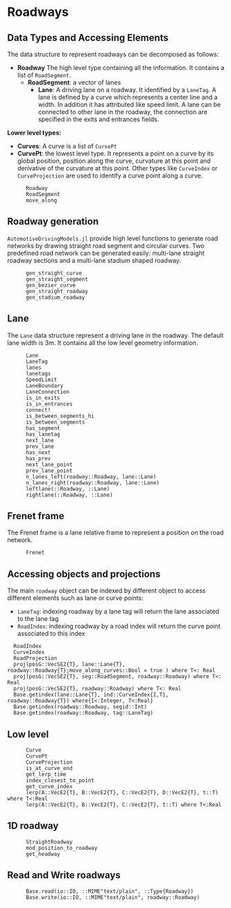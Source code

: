 # Roadways

## Data Types and Accessing Elements
The data structure to represent roadways can be decomposed as follows:

- **Roadway** The high level type containing all the information. It contains a list of `RoadSegment`.
  - **RoadSegment**: a vector of lanes
    - **Lane**: A driving lane on a roadway. It identified by a `LaneTag`. A lane is defined by a curve which
represents a center line and a width. In addition it has attributed like speed limit. A lane can be connected to other lane in the roadway, the connection are specified in the exits
and entrances fields.

**Lower level types:**

- **Curves**: A curve is a list of `CurvePt`
- **CurvePt**: the lowest level type. It represents a point on a curve by its global position, position along the curve, curvature at this point and derivative of the curvature at this point. Other types like `CurveIndex` or `CurveProjection` are used to identify a curve point along a curve. 

```@docs
      Roadway
      RoadSegment
      move_along
```

## Roadway generation

`AutomotiveDrivingModels.jl` provide high level functions to generate road networks by drawing straight road segment and circular curves. Two predefined road network can be generated easily: multi-lane straight roadway sections and a multi-lane stadium shaped roadway.

```@docs
      gen_straight_curve
      gen_straight_segment
      gen_bezier_curve
      gen_straight_roadway
      gen_stadium_roadway
```


## Lane

The `Lane` data structure represent a driving lane in the roadway. The default lane width is 3m. It contains all the low level geometry information.

```@docs
      Lane
      LaneTag
      lanes
      lanetags
      SpeedLimit
      LaneBoundary
      LaneConnection
      is_in_exits
      is_in_entrances
      connect!
      is_between_segments_hi
      is_between_segments
      has_segment
      has_lanetag
      next_lane
      prev_lane
      has_next
      has_prev
      next_lane_point
      prev_lane_point
      n_lanes_left(roadway::Roadway, lane::Lane)
      n_lanes_right(roadway::Roadway, lane::Lane)
      leftlane(::Roadway, ::Lane)
      rightlane(::Roadway, ::Lane)
```

## Frenet frame 

The Frenet frame is a lane relative frame to represent a position on the road network.

```@docs
      Frenet
```

## Accessing objects and projections

The main `roadway` object can be indexed by different object to access different elements
such as lane or curve points:
- `LaneTag`: indexing roadway by a lane tag will return the lane associated to the lane tag 
- `RoadIndex`: indexing roadway by a road index will return the curve point associated to this index

```@docs
  RoadIndex
  CurveIndex
  RoadProjection
  proj(posG::VecSE2{T}, lane::Lane{T}, roadway::Roadway{T};move_along_curves::Bool = true ) where T<: Real
  proj(posG::VecSE2{T}, seg::RoadSegment, roadway::Roadway) where T<: Real
  proj(posG::VecSE2{T}, roadway::Roadway) where T<: Real
  Base.getindex(lane::Lane{T}, ind::CurveIndex{I,T}, roadway::Roadway{T}) where{I<:Integer, T<:Real}
  Base.getindex(roadway::Roadway, segid::Int)
  Base.getindex(roadway::Roadway, tag::LaneTag)
```

## Low level

```@docs
      Curve
      CurvePt
      CurveProjection
      is_at_curve_end
      get_lerp_time
      index_closest_to_point
      get_curve_index
      lerp(A::VecE2{T}, B::VecE2{T}, C::VecE2{T}, D::VecE2{T}, t::T) where T<:Real
      lerp(A::VecE2{T}, B::VecE2{T}, C::VecE2{T}, t::T) where T<:Real
```

## 1D roadway

```@docs
      StraightRoadway
      mod_position_to_roadway
      get_headway
```

## Read and Write roadways

```@docs
      Base.read(io::IO, ::MIME"text/plain", ::Type{Roadway})
      Base.write(io::IO, ::MIME"text/plain", roadway::Roadway)
```
